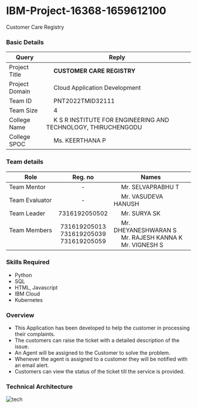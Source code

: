 # IBM-Project-16368-1659612100
Customer Care Registry
<h3>Basic Details</h3>

| Query | Reply |
| --- | --- |
| Project Title | &emsp; <b>CUSTOMER CARE REGISTRY</b> &emsp; |
| Project Domain | &emsp; Cloud Application Development &emsp; |
| Team ID | &emsp; PNT2022TMID32111 &emsp; |
| Team Size | &emsp; 4 &emsp; |
| College Name | &emsp; K S R INSTITUTE FOR ENGINEERING AND TECHNOLOGY, THIRUCHENGODU &emsp; |
| College SPOC | &emsp; Ms. KEERTHANA P |

<h3>Team details</h3>

| Role | Reg. no | Names |
| --- | :---: | --- |
| Team Mentor | - | &emsp; Mr. SELVAPRABHU T |
| Team Evaluator | - | &emsp;  Mr. VASUDEVA HANUSH|
| Team Leader | 7316192050502 | &emsp; Mr. SURYA SK &emsp; &emsp; |
| Team Members &emsp; | 731619205013 <br/> 731619205039 <br/> 731619205059 | &emsp; Mr. DHEYANESHWARAN S <br/> &emsp; Mr. RAJESH KANNA K<br/>&emsp; Mr. VIGNESH S |

<h3>Skills Required</h3>

* Python
* SQL
* HTML, Javascript
* IBM Cloud
* Kubernetes


<h3>Overview</h3>

* This Application has been developed to help the customer in processing their complaints.  
* The customers can raise the ticket with a detailed description of the issue.  
* An Agent will be assigned to the Customer to solve the problem.  
* Whenever the agent is assigned to a customer they will be notified with an email alert.  
* Customers can view the status of the ticket till the service is provided.

<h3> Technical Architecture </h3>

![tech](https://user-images.githubusercontent.com/87432281/192336862-88b0337f-083e-456f-9bc0-9e3cbf0c283b.png)
